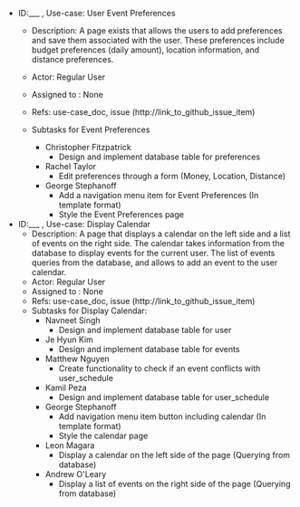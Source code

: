 
* ID:___ , Use-case: User Event Preferences
    * Description: A page exists that allows the users to add preferences and save them associated with the user. These preferences include budget preferences (daily amount), location information, and distance preferences.
    * Actor: Regular User
    * Assigned to : None
    * Refs: use-case_doc, issue (http://link_to_github_issue_item)

    * Subtasks for Event Preferences
      * Christopher Fitzpatrick
        * Design and implement database table for preferences
      * Rachel Taylor
        * Edit preferences through a form (Money, Location, Distance)
      * George Stephanoff
        * Add a navigation menu item for Event Preferences (In template format)
        * Style the Event Preferences page
* ID:___ , Use-case: Display Calendar
    * Description: A page that displays a calendar on the left side and a list of events on the right side. The calendar takes information from the database to display events for the current user. The list of events queries from the database, and allows to add an event to the user calendar.
    * Actor: Regular User
    * Assigned to : None
    * Refs: use-case_doc, issue (http://link_to_github_issue_item)
    * Subtasks for Display Calendar:
      * Navneet Singh
        * Design and implement database table for user
      * Je Hyun Kim
        * Design and implement database table for events
      * Matthew Nguyen
        * Create functionality to check if an event conflicts with user_schedule
      * Kamil Peza
        * Design and implement database table for user_schedule
      * George Stephanoff
        * Add navigation menu item button including calendar (In template format)
        * Style the calendar page
      * Leon Magara
        * Display a calendar on the left side of the page (Querying from database)
      * Andrew O'Leary
        * Display a list of events on the right side of the page (Querying from database)




      
